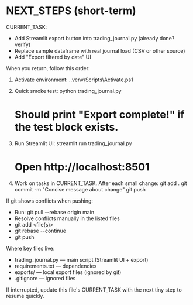 ﻿# NEXT_STEPS (short-term)

CURRENT_TASK:
- Add Streamlit export button into trading_journal.py (already done? verify)
- Replace sample dataframe with real journal load (CSV or other source)
- Add "Export filtered by date" UI

When you return, follow this order:

1. Activate environment:
   .\.venv\Scripts\Activate.ps1

2. Quick smoke test:
   python trading_journal.py
   # Should print "Export complete!" if the test block exists.

3. Run Streamlit UI:
   streamlit run trading_journal.py
   # Open http://localhost:8501

4. Work on tasks in CURRENT_TASK. After each small change:
   git add .
   git commit -m "Concise message about change"
   git push

If git shows conflicts when pushing:
- Run: git pull --rebase origin main
- Resolve conflicts manually in the listed files
- git add <file(s)>
- git rebase --continue
- git push

Where key files live:
- trading_journal.py — main script (Streamlit UI + export)
- requirements.txt — dependencies
- exports/ — local export files (ignored by git)
- .gitignore — ignored files

If interrupted, update this file's CURRENT_TASK with the next tiny step to resume quickly.
